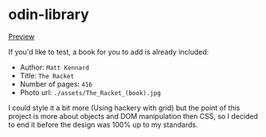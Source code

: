 # odin-library

[Preview](https://bugthug.github.io/odin-library)

If you'd like to test, a book for you to add is already included:
- Author: `Matt Kennard`
- Title: `The Racket`
- Number of pages: `416`
- Photo url: `./assets/The_Racket_(book).jpg`

I could style it a bit more (Using hackery with grid) but the point of this project is more about objects and DOM manipulation then CSS, so I decided to end it before the design was 100% up to my standards.